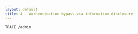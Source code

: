 ```yaml
---
layout: default
title: 4 - Authentication bypass via information disclosure
---
```

```HTTP
TRACE /admin 
```
